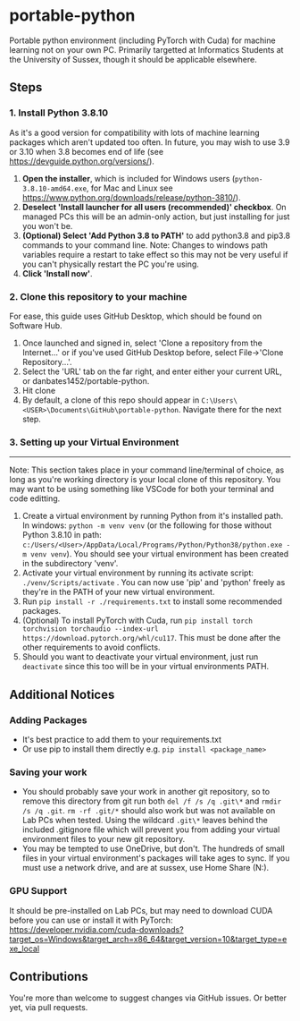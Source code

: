 # portable-python
Portable python environment (including PyTorch with Cuda) for machine learning not on your own PC. Primarily targetted at Informatics Students at the University of Sussex, though it should be applicable elsewhere.

## Steps

### 1. Install Python 3.8.10
As it's a good version for compatibility with lots of machine learning packages which aren't updated too often. In future, you may wish to use 3.9 or 3.10 when 3.8 becomes end of life (see https://devguide.python.org/versions/).
1. **Open the installer**, which is included for Windows users (`python-3.8.10-amd64.exe`, for Mac and Linux see https://www.python.org/downloads/release/python-3810/).
2. **Deselect 'Install launcher for all users (recommended)' checkbox**. On managed PCs this will be an admin-only action, but just installing for just you won't be.
3. **(Optional) Select 'Add Python 3.8 to PATH'** to add python3.8 and pip3.8 commands to your command line. Note: Changes to windows path variables require a restart to take effect so this may not be very useful if you can't physically restart the PC you're using. 
4. **Click 'Install now'**.

### 2. Clone this repository to your machine
For ease, this guide uses GitHub Desktop, which should be found on Software Hub. 

1. Once launched and signed in, select 'Clone a repository from the Internet...' or if you've used GitHub Desktop before, select File->'Clone Repository...'. 
2. Select the 'URL' tab on the far right, and enter either your current URL, or danbates1452/portable-python. 
3. Hit clone
4. By default, a clone of this repo should appear in `C:\Users\<USER>\Documents\GitHub\portable-python`. Navigate there for the next step.

### 3. Setting up your Virtual Environment
---
Note: This section takes place in your command line/terminal of choice, as long as you're working directory is your local clone of this repository. You may want to be using something like VSCode for both your terminal and code editting.
1. Create a virtual environment by running Python from it's installed path. In windows: `python -m venv venv` (or the following for those without Python 3.8.10 in path: `c:/Users/<User>/AppData/Local/Programs/Python/Python38/python.exe -m venv venv`). You should see your virtual environment has been created in the subdirectory 'venv'.
2. Activate your virtual environment by running its activate script: ```./venv/Scripts/activate``` . You can now use 'pip' and 'python' freely as they're in the PATH of your new virtual environment.
3. Run ```pip install -r ./requirements.txt``` to install some recommended packages.
4. (Optional) To install PyTorch with Cuda, run ```pip install torch torchvision torchaudio --index-url https://download.pytorch.org/whl/cu117```. This must be done after the other requirements to avoid conflicts.
5. Should you want to deactivate your virtual environment, just run `deactivate` since this too will be in your virtual environments PATH.
## Additional Notices
### Adding Packages
- It's best practice to add them to your requirements.txt
- Or use pip to install them directly e.g. `pip install <package_name>`


### Saving your work
- You should probably save your work in another git repository, so to remove this directory from git run both `del /f /s /q .git\*` and `rmdir /s /q .git`. `rm -rf .git/*` should also work but was not available on Lab PCs when tested. Using the wildcard `.git\*` leaves behind the included .gitignore file which will prevent you from adding your virtual environment files to your new git repository.
- You may be tempted to use OneDrive, but don't. The hundreds of small files in your virtual environment's packages will take ages to sync. If you must use a network drive, and are at sussex, use Home Share (N:). 

### GPU Support
It should be pre-installed on Lab PCs, but may need to download CUDA before you can use or install it with PyTorch: https://developer.nvidia.com/cuda-downloads?target_os=Windows&target_arch=x86_64&target_version=10&target_type=exe_local

## Contributions
You're more than welcome to suggest changes via GitHub issues. Or better yet, via pull requests.